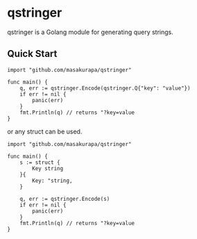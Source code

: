 # qstringer

qstringer is a Golang module for generating query strings.

## Quick Start

```
import "github.com/masakurapa/qstringer"

func main() {
	q, err := qstringer.Encode(qstringer.Q{"key": "value"})
	if err != nil {
		panic(err)
	}
	fmt.Println(q) // returns "?key=value
}
```

or any struct can be used.

```
import "github.com/masakurapa/qstringer"

func main() {
	s := struct {
		Key string
	}{
		Key: "string,
	}

	q, err := qstringer.Encode(s)
	if err != nil {
		panic(err)
	}
	fmt.Println(q) // returns "?key=value
}
```
